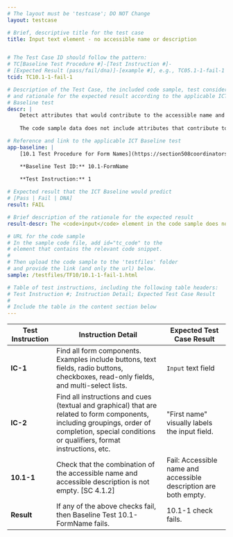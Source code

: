 ```yaml
---
# The layout must be 'testcase'; DO NOT Change
layout: testcase

# Brief, descriptive title for the test case
title: Input text element - no accessible name or description


# The Test Case ID should follow the pattern: 
# TC[Baseline Test Procedure #]-[Test Instruction #]-
# [Expected Result (pass/fail/dna)]-[example #], e.g., TC05.1-1-fail-1
tcid: TC10.1-1-fail-1

# Description of the Test Case, the included code sample, test considerations,
# and rationale for the expected result according to the applicable ICT
# Baseline test
descr: | 
    Detect attributes that would contribute to the accessible name and accessible description computation and calculate the text alternative for the input element. 
    
    The code sample data does not include attributes that contribute to accessible name or accessible description output. A successful test should identify a FAIL against Baseline Test 10.1 FormName.

# Reference and link to the applicable ICT Baseline test
app-baseline: | 
    [10.1 Test Procedure for Form Names](https://section508coordinators.github.io/ICTTestingBaseline/10Forms.html#101-test-procedure-for-form-names)

    **Baseline Test ID:** 10.1-FormName
    
    **Test Instruction:** 1

# Expected result that the ICT Baseline would predict
# [Pass | Fail | DNA]
result: FAIL

# Brief description of the rationale for the expected result
result-descr: The <code>input</code> element in the code sample does not have any attributes that would contribute to an accessible name or description.

# URL for the code sample
# In the sample code file, add id="tc_code" to the 
# element that contains the relevant code snippet.
#
# Then upload the code sample to the 'testfiles' folder 
# and provide the link (and only the url) below.
sample: /testfiles/TF10/10.1-1-fail-1.html

# Table of test instructions, including the following table headers: 
# Test Instruction #; Instruction Detail; Expected Test Case Result
#
# Include the table in the content section below
---
```

| Test Instruction | Instruction Detail | Expected Test Case Result |
|------------------|--------------------|---------------------------|
| **IC-1** | Find all form components. Examples include buttons, text fields, radio buttons, checkboxes, read-only fields, and multi-select lists. | `Input` text field |
| **IC-2** | Find all instructions and cues (textual and graphical) that are related to form components, including groupings, order of completion, special conditions or qualifiers, format instructions, etc. | "First name" visually labels the input field. |
| **10.1-1** | Check that the combination of the accessible name and accessible description is not empty. [SC 4.1.2] | Fail: Accessible name and accessible description are both empty. | 
| **Result** | If any of the above checks fail, then Baseline Test 10.1-FormName fails. | 10.1-1 check fails. |
